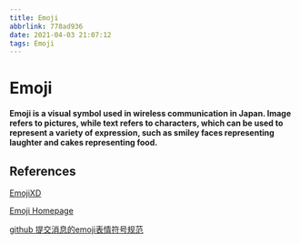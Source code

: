 ```yaml
---
title: Emoji
abbrlink: 778ad936
date: 2021-04-03 21:07:12
tags: Emoji
---
```


# Emoji

**Emoji is a visual symbol used in wireless communication in Japan. Image refers to pictures, while text refers to characters, which can be used to represent a variety of expression, such as smiley faces representing laughter and cakes representing food.**



## References

[EmojiXD](https://emojixd.com/)

[Emoji Homepage](http://emojihomepage.com/)

[github 提交消息的emoji表情符号规范](https://blog.csdn.net/lw250397846/article/details/112651038)
